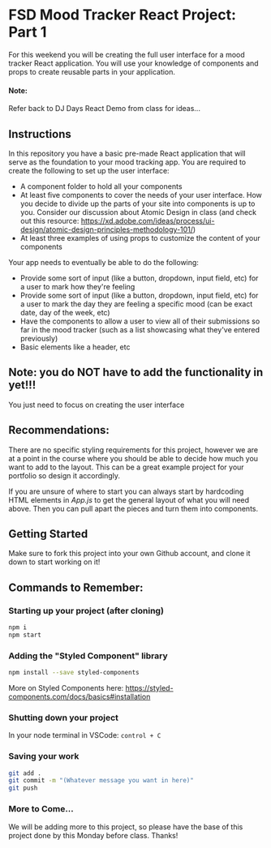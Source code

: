 # FSD Mood Tracker React Project: Part 1

For this weekend you will be creating the full user interface for a mood tracker React application. You will use your knowledge of components and props to create reusable parts in your application.

#### Note:
Refer back to DJ Days React Demo from class for ideas...

## Instructions

In this repository you have a basic pre-made React application that will serve as the foundation to your mood tracking app. You are required to create the following to set up the user interface:

- A component folder to hold all your components
- At least five components to cover the needs of your user interface. How you decide to divide up the parts of your site into components is up to you. Consider our discussion about Atomic Design in class (and check out this resource: https://xd.adobe.com/ideas/process/ui-design/atomic-design-principles-methodology-101/)
- At least three examples of using props to customize the content of your components

Your app needs to eventually be able to do the following:
- Provide some sort of input (like a button, dropdown, input field, etc) for a user to mark how they're feeling
- Provide some sort of input (like a button, dropdown, input field, etc) for a user to mark the day they are feeling a specific mood (can be exact date, day of the week, etc)
- Have the components to allow a user to view all of their submissions so far in the mood tracker (such as a list showcasing what they've entered previously)
- Basic elements like a header, etc

## Note: you do NOT have to add the functionality in yet!!!
You just need to focus on creating the user interface

## Recommendations:
There are no specific styling requirements for this project, however we are at a point in the course where you should be able to decide how much you want to add to the layout. This can be a great example project for your portfolio so design it accordingly.

If you are unsure of where to start you can always start by hardcoding HTML elements in *App.js* to get the general layout of what you will need above. Then you can pull apart the pieces and turn them into components.

## Getting Started
Make sure to fork this project into your own Github account, and clone it down to start working on it!

## Commands to Remember:

### Starting up your project (after cloning)

```zsh
npm i
npm start
```
### Adding the "Styled Component" library
```zsh
npm install --save styled-components
```
More on Styled Components here: https://styled-components.com/docs/basics#installation

### Shutting down your project

In your node terminal in VSCode: `control + C`

### Saving your work 

```zsh
git add .
git commit -m "(Whatever message you want in here)"
git push
```

### More to Come... 

We will be adding more to this project, so please have the base of this project done by this Monday before class. Thanks!